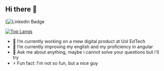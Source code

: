 ## Hi there 👋

[![Linkedin Badge](https://img.shields.io/badge/-Kevyn%20Marinho-0072b1?style=flat&logo=Linkedin&logoColor=white&link=https://www.linkedin.com/in/kevynmarinho)

[![Top Langs](https://github-readme-stats.vercel.app/api/top-langs/?username=kevyn-marinho&layout=compact)](https://github.com/rodrigorf/github-readme-stats)

- 🔭 I’m currently working on a mew digital product at Uol EdTech
- 🌱 I’m currently improving my english and my proficiency in angular 
- 💬 Ask me about anything, maybe i cannot solve your questions but i'll try 
- ⚡ Fun fact: I'm not so fun, but a nice guy
